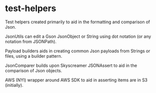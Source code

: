 # test-helpers

Test helpers created primarily to aid in the formatting and comparison of Json.

JsonUtils can edit a Gson JsonObject or String using dot notation (or any notation from
JSONPath).

Payload builders aids in creating common Json payloads from Strings or files, using a builder pattern.

JsonComparer builds upon Skyscreamer JSONAssert to aid in the comparison of Json objects.

AWS (NYI) wrapper around AWS SDK to aid in asserting items are in S3 (initially).